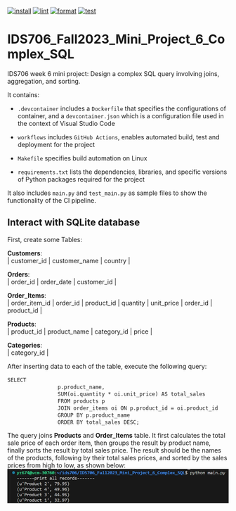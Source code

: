 [![install](https://github.com/nogibjj/IDS706_Fall2023_Mini_Project_6_Complex_SQL/actions/workflows/install.yml/badge.svg)](https://github.com/nogibjj/IDS706_Fall2023_Mini_Project_6_Complex_SQL/actions/workflows/install.yml)
[![lint](https://github.com/nogibjj/IDS706_Fall2023_Mini_Project_6_Complex_SQL/actions/workflows/lint.yml/badge.svg)](https://github.com/nogibjj/IDS706_Fall2023_Mini_Project_6_Complex_SQL/actions/workflows/lint.yml)
[![format](https://github.com/nogibjj/IDS706_Fall2023_Mini_Project_6_Complex_SQL/actions/workflows/format.yml/badge.svg)](https://github.com/nogibjj/IDS706_Fall2023_Mini_Project_6_Complex_SQL/actions/workflows/format.yml)
[![test](https://github.com/nogibjj/IDS706_Fall2023_Mini_Project_6_Complex_SQL/actions/workflows/test.yml/badge.svg)](https://github.com/nogibjj/IDS706_Fall2023_Mini_Project_6_Complex_SQL/actions/workflows/test.yml)
# IDS706_Fall2023_Mini_Project_6_Complex_SQL

IDS706 week 6 mini project: Design a complex SQL query involving joins, aggregation, and sorting.

It contains:

- ``.devcontainer`` includes a `Dockerfile` that specifies the configurations of container, and a `devcontainer.json` which is a configuration file used in the context of Visual Studio Code

- ``workflows`` includes `GitHub Actions`, enables automated build, test and deployment for the project

- ``Makefile`` specifies build automation on Linux

- ``requirements.txt`` lists the dependencies, libraries, and specific versions of Python packages required for the project

It also includes ``main.py`` and ``test_main.py`` as sample files to show the functionality of the CI pipeline.

## Interact with SQLite database

First, create some Tables:

**Customers**: <br>
| customer_id | customer_name | country |

**Orders**: <br>
| order_id | order_date | customer_id |

**Order_Items**: <br>
| order_item_id | order_id | product_id | quantity | unit_price | order_id | product_id |

**Products**: <br>
| product_id | product_name | category_id | price |

**Categories**: <br>
| category_id |

After inserting data to each of the table, execute the following query:
```
SELECT 
                p.product_name,
                SUM(oi.quantity * oi.unit_price) AS total_sales
                FROM products p
                JOIN order_items oi ON p.product_id = oi.product_id
                GROUP BY p.product_name
                ORDER BY total_sales DESC;
```
The query joins **Products** and **Order_Items** table. It first calculates the total sale price of each order item, then groups the result by product name, finally sorts the result by total sales price. The result should be the names of the products, following by their total sales prices, and sorted by the sales prices from high to low, as shown below: 
![](demo_img/query_result.png)